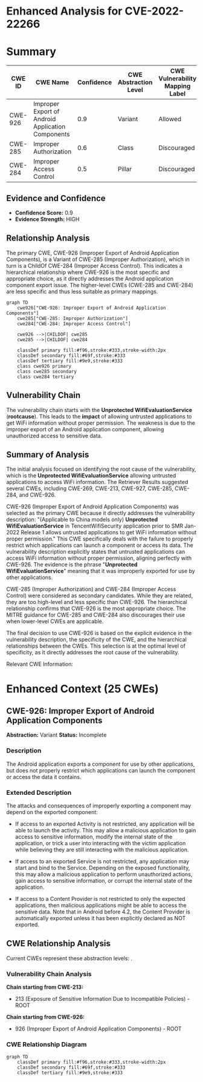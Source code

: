 # Enhanced Analysis for CVE-2022-22266

# Summary
| CWE ID | CWE Name | Confidence | CWE Abstraction Level | CWE Vulnerability Mapping Label | CWE-Vulnerability Mapping Notes |
|---|---|---|---|---|---|
| CWE-926 | Improper Export of Android Application Components | 0.9 | Variant | Allowed | Primary CWE |
| CWE-285 | Improper Authorization | 0.6 | Class | Discouraged | Secondary Candidate |
| CWE-284 | Improper Access Control | 0.5 | Pillar | Discouraged | Secondary Candidate |

## Evidence and Confidence

*   **Confidence Score:** 0.9
*   **Evidence Strength:** HIGH

## Relationship Analysis
The primary CWE, CWE-926 (Improper Export of Android Application Components), is a Variant of CWE-285 (Improper Authorization), which in turn is a ChildOf CWE-284 (Improper Access Control). This indicates a hierarchical relationship where CWE-926 is the most specific and appropriate choice, as it directly addresses the Android application component export issue. The higher-level CWEs (CWE-285 and CWE-284) are less specific and thus less suitable as primary mappings.

```mermaid
graph TD
    cwe926["CWE-926: Improper Export of Android Application Components"]
    cwe285["CWE-285: Improper Authorization"]
    cwe284["CWE-284: Improper Access Control"]
    
    cwe926 -->|CHILDOF| cwe285
    cwe285 -->|CHILDOF| cwe284
    
    classDef primary fill:#f96,stroke:#333,stroke-width:2px
    classDef secondary fill:#69f,stroke:#333
    classDef tertiary fill:#9e9,stroke:#333
    class cwe926 primary
    class cwe285 secondary
    class cwe284 tertiary
```

## Vulnerability Chain
The vulnerability chain starts with the **Unprotected WifiEvaluationService** (**rootcause**). This leads to the **impact** of allowing untrusted applications to get WiFi information without proper permission. The weakness is due to the improper export of an Android application component, allowing unauthorized access to sensitive data.

## Summary of Analysis
The initial analysis focused on identifying the root cause of the vulnerability, which is the **Unprotected WifiEvaluationService** allowing untrusted applications to access WiFi information. The Retriever Results suggested several CWEs, including CWE-269, CWE-213, CWE-927, CWE-285, CWE-284, and CWE-926.

CWE-926 (Improper Export of Android Application Components) was selected as the primary CWE because it directly addresses the vulnerability description: "(Applicable to China models only) **Unprotected WifiEvaluationService** in TencentWifiSecurity application prior to SMR Jan-2022 Release 1 allows untrusted applications to get WiFi information without proper permission." This CWE specifically deals with the failure to properly restrict which applications can launch a component or access its data. The vulnerability description explicitly states that untrusted applications can access WiFi information without proper permission, aligning perfectly with CWE-926. The evidence is the phrase "**Unprotected WifiEvaluationService**" meaning that it was improperly exported for use by other applications.

CWE-285 (Improper Authorization) and CWE-284 (Improper Access Control) were considered as secondary candidates. While they are related, they are too high-level and less specific than CWE-926. The hierarchical relationship confirms that CWE-926 is the most appropriate choice. The MITRE guidance for CWE-285 and CWE-284 also discourages their use when lower-level CWEs are applicable.

The final decision to use CWE-926 is based on the explicit evidence in the vulnerability description, the specificity of the CWE, and the hierarchical relationships between the CWEs. This selection is at the optimal level of specificity, as it directly addresses the root cause of the vulnerability.

Relevant CWE Information:

# Enhanced Context (25 CWEs)

## CWE-926: Improper Export of Android Application Components
**Abstraction:** Variant
**Status:** Incomplete

### Description
The Android application exports a component for use by other applications, but does not properly restrict which applications can launch the component or access the data it contains.

### Extended Description


The attacks and consequences of improperly exporting a component may depend on the exported component:


  - If access to an exported Activity is not restricted, any application will be able to launch the activity. This may allow a malicious application to gain access to sensitive information, modify the internal state of the application, or trick a user into interacting with the victim application while believing they are still interacting with the malicious application.

  - If access to an exported Service is not restricted, any application may start and bind to the Service. Depending on the exposed functionality, this may allow a malicious application to perform unauthorized actions, gain access to sensitive information, or corrupt the internal state of the application.

  - If access to a Content Provider is not restricted to only the expected applications, then malicious applications might be able to access the sensitive data. Note that in Android before 4.2, the Content Provider is automatically exported unless it has been explicitly declared as NOT exported.


## CWE Relationship Analysis

Current CWEs represent these abstraction levels: .


### Vulnerability Chain Analysis

**Chain starting from CWE-213:**
- 213 (Exposure of Sensitive Information Due to Incompatible Policies) - ROOT


**Chain starting from CWE-926:**
- 926 (Improper Export of Android Application Components) - ROOT



### CWE Relationship Diagram

```mermaid
graph TD
    classDef primary fill:#f96,stroke:#333,stroke-width:2px
    classDef secondary fill:#69f,stroke:#333
    classDef tertiary fill:#9e9,stroke:#333
```